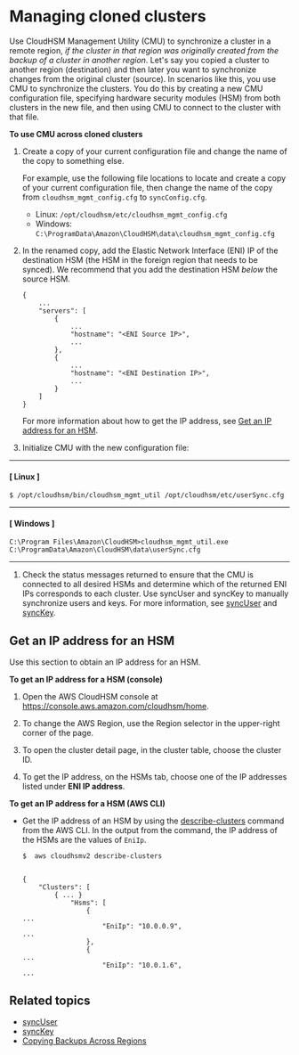 # Managing cloned clusters<a name="cloned-clusters"></a>

 Use CloudHSM Management Utility \(CMU\) to synchronize a cluster in a remote region, *if the cluster in that region was originally created from the backup of a cluster in another region*\. Let's say you copied a cluster to another region \(destination\) and then later you want to synchronize changes from the original cluster \(source\)\. In scenarios like this, you use CMU to synchronize the clusters\. You do this by creating a new CMU configuration file, specifying hardware security modules \(HSM\) from both clusters in the new file, and then using CMU to connect to the cluster with that file\. 

**To use CMU across cloned clusters**

1. Create a copy of your current configuration file and change the name of the copy to something else\. 

   For example, use the following file locations to locate and create a copy of your current configuration file, then change the name of the copy from `cloudhsm_mgmt_config.cfg` to `syncConfig.cfg`\.
   + Linux: `/opt/cloudhsm/etc/cloudhsm_mgmt_config.cfg`
   + Windows: `C:\ProgramData\Amazon\CloudHSM\data\cloudhsm_mgmt_config.cfg`

1. In the renamed copy, add the Elastic Network Interface \(ENI\) IP of the destination HSM \(the HSM in the foreign region that needs to be synced\)\. We recommend that you add the destination HSM *below* the source HSM\. 

   ```
   {
       ...
       "servers": [
           {
               ...
               "hostname": "<ENI Source IP>",
               ...
           },
           {
               ...
               "hostname": "<ENI Destination IP>",
               ...
           }
       ]
   }
   ```

   For more information about how to get the IP address, see [Get an IP address for an HSM](#get-ip-clone-cluster)\.

1. Initialize CMU with the new configuration file:

------
#### [ Linux ]

   ```
   $ /opt/cloudhsm/bin/cloudhsm_mgmt_util /opt/cloudhsm/etc/userSync.cfg
   ```

------
#### [ Windows ]

   ```
   C:\Program Files\Amazon\CloudHSM>cloudhsm_mgmt_util.exe C:\ProgramData\Amazon\CloudHSM\data\userSync.cfg
   ```

------

1. Check the status messages returned to ensure that the CMU is connected to all desired HSMs and determine which of the returned ENI IPs corresponds to each cluster\. Use syncUser and syncKey to manually synchronize users and keys\. For more information, see [syncUser](cloudhsm_mgmt_util-syncUser.md) and [syncKey](cloudhsm_mgmt_util-syncKey.md)\.

## Get an IP address for an HSM<a name="get-ip-clone-cluster"></a>

Use this section to obtain an IP address for an HSM\.

**To get an IP address for a HSM \(console\)**

1. Open the AWS CloudHSM console at [https://console\.aws\.amazon\.com/cloudhsm/home](https://console.aws.amazon.com/cloudhsm/home)\.

1. To change the AWS Region, use the Region selector in the upper\-right corner of the page\.

1. To open the cluster detail page, in the cluster table, choose the cluster ID\.

1. To get the IP address, on the HSMs tab, choose one of the IP addresses listed under **ENI IP address**\. 

**To get an IP address for a HSM \(AWS CLI\)**
+ Get the IP address of an HSM by using the [describe\-clusters](https://docs.aws.amazon.com/cli/latest/reference/cloudhsmv2/describe-clusters.html) command from the AWS CLI\. In the output from the command, the IP address of the HSMs are the values of `EniIp`\. 

  ```
  $  aws cloudhsmv2 describe-clusters
  	
  
  {
      "Clusters": [
          { ... }
              "Hsms": [
                  {
  ...
                      "EniIp": "10.0.0.9",
  ...
                  },
                  {
  ...
                      "EniIp": "10.0.1.6",
  ...
  ```

## Related topics<a name="clone-cluster-related"></a>
+ [syncUser](cloudhsm_mgmt_util-syncUser.md)
+ [syncKey](cloudhsm_mgmt_util-syncKey.md)
+ [Copying Backups Across Regions](copy-backup-to-region.md)